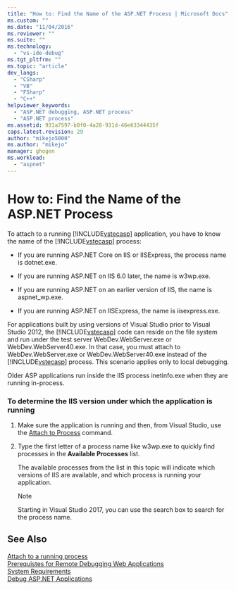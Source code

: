 ```yaml
---
title: "How to: Find the Name of the ASP.NET Process | Microsoft Docs"
ms.custom: ""
ms.date: "11/04/2016"
ms.reviewer: ""
ms.suite: ""
ms.technology: 
  - "vs-ide-debug"
ms.tgt_pltfrm: ""
ms.topic: "article"
dev_langs: 
  - "CSharp"
  - "VB"
  - "FSharp"
  - "C++"
helpviewer_keywords: 
  - "ASP.NET debugging, ASP.NET process"
  - "ASP.NET process"
ms.assetid: 931a7597-b0f0-4a28-931d-46e63344435f
caps.latest.revision: 29
author: "mikejo5000"
ms.author: "mikejo"
manager: ghogen
ms.workload: 
  - "aspnet"
---
```

# How to: Find the Name of the ASP.NET Process
To attach to a running [!INCLUDE[vstecasp](../code-quality/includes/vstecasp_md.md)] application, you have to know the name of the [!INCLUDE[vstecasp](../code-quality/includes/vstecasp_md.md)] process:  

-   If you are running ASP.NET Core on IIS or IISExpress, the process name is dotnet.exe.

-   If you are running ASP.NET on IIS 6.0 later, the name is w3wp.exe.  
  
-   If you are running ASP.NET on an earlier version of IIS, the name is aspnet_wp.exe.

-   If you are running ASP.NET on IISExpress, the name is iisexpress.exe.
  
For applications built by using versions of Visual Studio prior to Visual Studio 2012, the [!INCLUDE[vstecasp](../code-quality/includes/vstecasp_md.md)] code can reside on the file system and run under the test server WebDev.WebServer.exe or WebDev.WebServer40.exe. In that case, you must attach to WebDev.WebServer.exe or WebDev.WebServer40.exe instead of the [!INCLUDE[vstecasp](../code-quality/includes/vstecasp_md.md)] process. This scenario applies only to local debugging.
  
Older ASP applications run inside the IIS process inetinfo.exe when they are running in-process.  

### To determine the IIS version under which the application is running  

1.  Make sure the application is running and then, from Visual Studio, use the [Attach to Process](../debugger/attach-to-running-processes-with-the-visual-studio-debugger.md) command.

2.  Type the first letter of a process name like w3wp.exe to quickly find processes in the **Available Processes** list.

    The available processes from the list in this topic will indicate which versions of IIS are available, and which process is running your application.

    > [!NOTE]
    > Starting in Visual Studio 2017, you can use the search box to search for the process name.
  
## See Also  
 [Attach to a running process](../debugger/attach-to-running-processes-with-the-visual-studio-debugger.md)  
 [Prerequistes for Remote Debugging Web Applications](../debugger/prerequistes-for-remote-debugging-web-applications.md)   
 [System Requirements](../debugger/aspnet-debugging-system-requirements.md)   
 [Debug ASP.NET Applications](../debugger/how-to-enable-debugging-for-aspnet-applications.md)